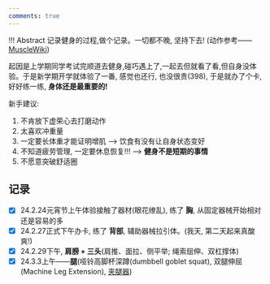 ```yaml
---
comments: true
---
```


!!! Abstract
    记录健身的过程,做个记录。一切都不晚, 坚持下去!  (动作参考——[MuscleWiki](https://musclewiki.com/))

起因是上学期同学考试完顺道去健身,碰巧遇上了,一起去但就看了看,但自身没体验。于是新学期开学就体验了一番, 感觉也还行, 也没很贵(398), 于是就办了个卡, 好好练一练, **身体还是最重要的!**

新手建议: 
1. 不肯放下虚荣心去打磨动作
2. 太喜欢冲重量
3. 一定要长体重才能证明增肌  --> 饮食有没有让自身状态变好
4. 不知道疲劳管理, 一定要休息恢复!!!  --> **健身不是短期的事情**
5. 不愿意突破舒适圈

## 记录

- [x] 24.2.24元宵节上午体验接触了器材(眼花缭乱), 练了 **胸**, 从固定器械开始相对还是容易的多
- [x] 24.2.27正式下午办卡, 练了 **背部**, 辅助器械拉引体。(我天, 第二天起来真酸爽!)
- [x] 24.2.29下午, **肩膀 + 三头**(肩推、面拉、侧平举; 绳索屈伸、双杠撑体) 
- [x] 24.3.3上午——**腿**(哑铃高脚杯深蹲(dumbbell goblet squat), 双腿伸屈(Machine Leg Extension), [夹腿器](https://p7.itc.cn/images01/20230308/7f975cc2d523416eb1f8b1893ab29e8b.gif)) 